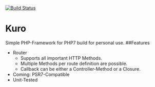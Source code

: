 [![Build Status](https://travis-ci.org/severinkaderli/Kuro.svg)](https://travis-ci.org/severinkaderli/Kuro)
# Kuro
Simple PHP-Framework for PHP7 build for personal use.
##Features
* Router
  * Supports all important HTTP Methods.
  * Multiple Methods per route definition are possible.
  * Callback can be either a Controller-Method or a Closure.
* Coming: PSR7-Compatible
* Unit-Tested
